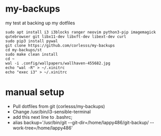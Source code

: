 # my-backups
my test at backing up my dotfiles

```
sudo apt install i3 i3blocks ranger neovim python3-pip imagemagick qutebrowser git libx11-dev libxft-dev libext-dev curl
sudo pip3 install pywal
git clone https://github.com/corlesss/my-backups
cd my-backups/st
sudo make clean install
cd ~
wal -i .config/wallpapers/wallhaven-455682.jpg
echo "wal -R" > ~/.xinitrc
echo "exec i3" > ~/.xinitrc
```

# manual setup
- Pull dotfiles from git (corlesss/my-backups)
- Change /usr/bin/i3-sensible-terminal
- add this next line to .bashrc;
- alias backup='/usr/bin/git --git-dir=/home/lappy486/git-backup/ --work-tree=/home/lappy486'
